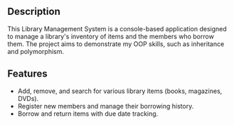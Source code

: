 
## Description
This Library Management System is a console-based application designed to manage a library's 
inventory of items and the members who borrow them. The project aims to demonstrate my OOP skills, 
such as inheritance and polymorphism. 

## Features
- Add, remove, and search for various library items (books, magazines, DVDs).
- Register new members and manage their borrowing history.
- Borrow and return items with due date tracking.
